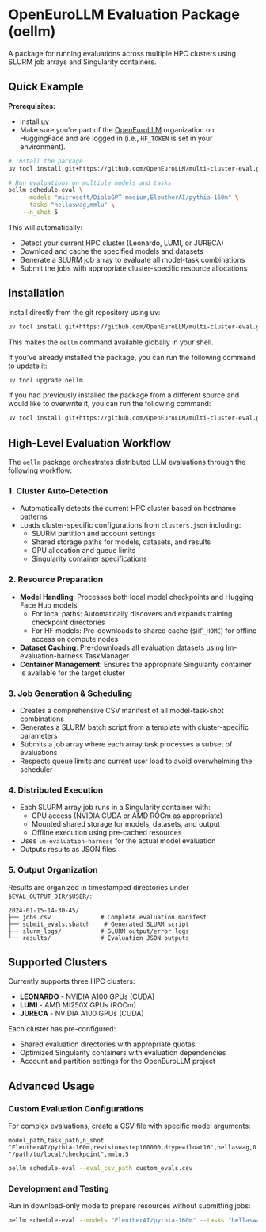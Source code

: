 # OpenEuroLLM Evaluation Package (oellm)

A package for running evaluations across multiple HPC clusters using SLURM job arrays and Singularity containers. 

## Quick Example

**Prerequisites:**
- install [uv](https://docs.astral.sh/uv/#installation)
- Make sure you're part of the [OpenEuroLLM](https://huggingface.co/OpenEuroLLM) organization on HuggingFace and are logged in (i.e., `HF_TOKEN` is set in your environment). 

```bash
# Install the package
uv tool install git+https://github.com/OpenEuroLLM/multi-cluster-eval.git

# Run evaluations on multiple models and tasks
oellm schedule-eval \
    --models "microsoft/DialoGPT-medium,EleutherAI/pythia-160m" \
    --tasks "hellaswag,mmlu" \
    --n_shot 5
```

This will automatically:
- Detect your current HPC cluster (Leonardo, LUMI, or JURECA)
- Download and cache the specified models and datasets
- Generate a SLURM job array to evaluate all model-task combinations
- Submit the jobs with appropriate cluster-specific resource allocations


## Installation

Install directly from the git repository using uv:

```bash
uv tool install git+https://github.com/OpenEuroLLM/multi-cluster-eval.git
```

This makes the `oellm` command available globally in your shell.

If you've already installed the package, you can run the following command to update it:
```bash
uv tool upgrade oellm
```

If you had previously installed the package from a different source and would like to overwrite it, you can run the following command:
```bash
uv tool install git+https://github.com/OpenEuroLLM/multi-cluster-eval.git --force
```

## High-Level Evaluation Workflow

The `oellm` package orchestrates distributed LLM evaluations through the following workflow:

### 1. **Cluster Auto-Detection**
- Automatically detects the current HPC cluster based on hostname patterns
- Loads cluster-specific configurations from `clusters.json` including:
  - SLURM partition and account settings
  - Shared storage paths for models, datasets, and results
  - GPU allocation and queue limits
  - Singularity container specifications

### 2. **Resource Preparation**
- **Model Handling**: Processes both local model checkpoints and Hugging Face Hub models
  - For local paths: Automatically discovers and expands training checkpoint directories
  - For HF models: Pre-downloads to shared cache (`$HF_HOME`) for offline access on compute nodes
- **Dataset Caching**: Pre-downloads all evaluation datasets using lm-evaluation-harness TaskManager
- **Container Management**: Ensures the appropriate Singularity container is available for the target cluster

### 3. **Job Generation & Scheduling**
- Creates a comprehensive CSV manifest of all model-task-shot combinations
- Generates a SLURM batch script from a template with cluster-specific parameters
- Submits a job array where each array task processes a subset of evaluations
- Respects queue limits and current user load to avoid overwhelming the scheduler

### 4. **Distributed Execution**
- Each SLURM array job runs in a Singularity container with:
  - GPU access (NVIDIA CUDA or AMD ROCm as appropriate)
  - Mounted shared storage for models, datasets, and output
  - Offline execution using pre-cached resources
- Uses `lm-evaluation-harness` for the actual model evaluation
- Outputs results as JSON files

### 5. **Output Organization**
Results are organized in timestamped directories under `$EVAL_OUTPUT_DIR/$USER/`:
```
2024-01-15-14-30-45/
├── jobs.csv              # Complete evaluation manifest
├── submit_evals.sbatch    # Generated SLURM script
├── slurm_logs/           # SLURM output/error logs
└── results/              # Evaluation JSON outputs
```

## Supported Clusters

Currently supports three HPC clusters:

- **LEONARDO** - NVIDIA A100 GPUs (CUDA)
- **LUMI** - AMD MI250X GPUs (ROCm)
- **JURECA** - NVIDIA A100 GPUs (CUDA)

Each cluster has pre-configured:
- Shared evaluation directories with appropriate quotas
- Optimized Singularity containers with evaluation dependencies
- Account and partition settings for the OpenEuroLLM project

## Advanced Usage

### Custom Evaluation Configurations
For complex evaluations, create a CSV file with specific model arguments:

```csv
model_path,task_path,n_shot
"EleutherAI/pythia-160m,revision=step100000,dtype=float16",hellaswag,0
"/path/to/local/checkpoint",mmlu,5
```

```bash
oellm schedule-eval --eval_csv_path custom_evals.csv
```

### Development and Testing
Run in download-only mode to prepare resources without submitting jobs:

```bash
oellm schedule-eval --models "EleutherAI/pythia-160m" --tasks "hellaswag" --n_shot 0 --download_only
```
